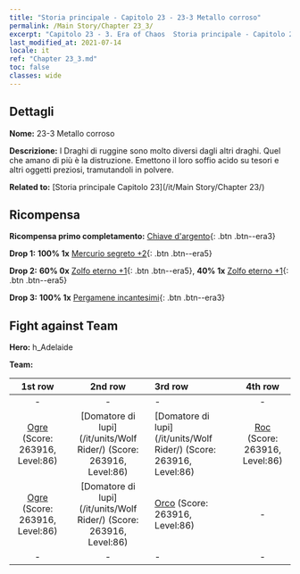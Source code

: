 ```yaml
---
title: "Storia principale - Capitolo 23 - 23-3 Metallo corroso"
permalink: /Main Story/Chapter 23_3/
excerpt: "Capitolo 23 - 3. Era of Chaos  Storia principale - Capitolo 23_3. 23-3 Metallo corroso"
last_modified_at: 2021-07-14
locale: it
ref: "Chapter 23_3.md"
toc: false
classes: wide
---
```


## Dettagli

 **Nome:** 23-3 Metallo corroso

 **Descrizione:** I Draghi di ruggine sono molto diversi dagli altri draghi. Quel che amano di più è la distruzione. Emettono il loro soffio acido su tesori e altri oggetti preziosi, tramutandoli in polvere.

 **Related to:** [Storia principale Capitolo 23](/it/Main Story/Chapter 23/)

## Ricompensa

 **Ricompensa primo completamento:** [Chiave d'argento](/ItemsIT/con_693/){: .btn .btn--era3}

 **Drop 1:** **100% 1x** [Mercurio segreto +2](/ItemsIT/mat_77/){: .btn .btn--era5}

 **Drop 2:** **60% 0x** [Zolfo eterno +1](/ItemsIT/mat_71/){: .btn .btn--era5}, **40% 1x** [Zolfo eterno +1](/ItemsIT/mat_71/){: .btn .btn--era5}

 **Drop 3:** **100% 1x** [Pergamene incantesimi](/ItemsIT/con_694/){: .btn .btn--era3}


## Fight against Team
 **Hero:** h_Adelaide

 **Team:**


  | 1st row | 2nd row | 3rd row | 4th row |
  |:----:|:----:|:----|:----:|
  | - | - | - | - |
  | [Ogre](/it/units/Ogre/) (Score: 263916, Level:86)  | [Domatore di lupi](/it/units/Wolf Rider/) (Score: 263916, Level:86)  | [Domatore di lupi](/it/units/Wolf Rider/) (Score: 263916, Level:86)  | [Roc](/it/units/Roc/) (Score: 263916, Level:86)  |
  | [Ogre](/it/units/Ogre/) (Score: 263916, Level:86)  | [Domatore di lupi](/it/units/Wolf Rider/) (Score: 263916, Level:86)  | [Orco](/it/units/Orc/) (Score: 263916, Level:86)  | - |
  | - | - | - | - |


